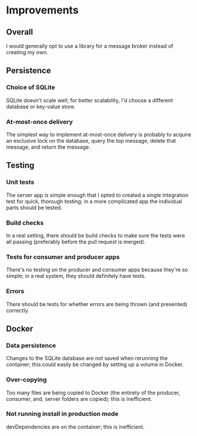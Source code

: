 # Improvements

## Overall
I would generally opt to use a library for a message broker instead of creating my own.

## Persistence
### Choice of SQLite
SQLite doesn't scale well; for better scalability, I'd choose a different database or key-value store.
### At-most-once delivery 
The simplest way to implement at-most-once delivery is probably to acquire an exclusive lock on the database, query the top message, delete that message, and return the message. 

## Testing
### Unit tests
The server app is simple enough that I opted to created a single integration test for quick, thorough testing; in a more complicated app the individual parts should be tested.
### Build checks
In a real setting, there should be build checks to make sure the tests were all passing (preferably before the pull request is merged).
### Tests for consumer and producer apps
There's no testing on the producer and consumer apps because they're so simple; in a real system, they should definitely have tests.
### Errors
There should be tests for whether errors are being thrown (and presented) correctly.

## Docker
### Data persistence 
Changes to the SQLite database are not saved when rerunning the container; this could easily be changed by setting up a volume in Docker.
### Over-copying
Too many files are being copied to Docker (the entirety of the producer, consumer, and, server folders are copied); this is inefficient. 
### Not running install in production mode
devDependencies are on the container; this is inefficient.
